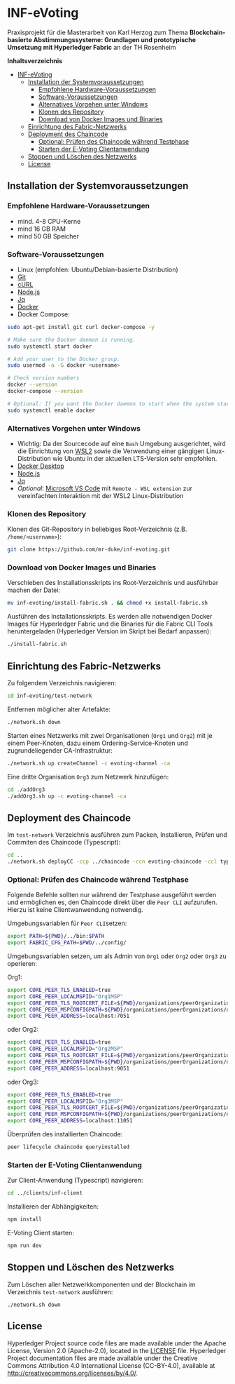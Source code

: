 [//]: # (SPDX-License-Identifier: CC-BY-4.0)

# INF-eVoting
Praxisprojekt für die Masterarbeit von Karl Herzog zum Thema **Blockchain-basierte Abstimmungssysteme: Grundlagen und prototypische Umsetzung mit Hyperledger Fabric** an der TH Rosenheim

**Inhaltsverzeichnis**

- [INF-eVoting](#inf-evoting)
  - [Installation der Systemvoraussetzungen](#installation-der-systemvoraussetzungen)
    - [Empfohlene Hardware-Voraussetzungen](#empfohlene-hardware-voraussetzungen)
    - [Software-Voraussetzungen](#software-voraussetzungen)
    - [Alternatives Vorgehen unter Windows](#alternatives-vorgehen-unter-windows)
    - [Klonen des Repository](#klonen-des-repository)
    - [Download von Docker Images und Binaries](#download-von-docker-images-und-binaries)
  - [Einrichtung des Fabric-Netzwerks](#einrichtung-des-fabric-netzwerks)
  - [Deployment des Chaincode](#deployment-des-chaincode)
    - [Optional: Prüfen des Chaincode während Testphase](#optional-prüfen-des-chaincode-während-testphase)
    - [Starten der E-Voting Clientanwendung](#starten-der-e-voting-clientanwendung)
  - [Stoppen und Löschen des Netzwerks](#stoppen-und-löschen-des-netzwerks)
  - [License ](#license-)


## Installation der Systemvoraussetzungen
### Empfohlene Hardware-Voraussetzungen
- mind. 4-8 CPU-Kerne
- mind 16 GB RAM
- mind 50 GB Speicher 
### Software-Voraussetzungen
- Linux (empfohlen: Ubuntu/Debian-basierte Distribution)
- [Git](https://git-scm.com/downloads)
- [cURL](https://curl.se/download.html)
- [Node.js](https://nodejs.org/en)
- [Jq](https://jqlang.github.io/jq/download/)
- [Docker](https://docs.docker.com/get-docker/)
- Docker Compose:
```bash
sudo apt-get install git curl docker-compose -y

# Make sure the Docker daemon is running.
sudo systemctl start docker

# Add your user to the Docker group.
sudo usermod -a -G docker <username>

# Check version numbers  
docker --version
docker-compose --version

# Optional: If you want the Docker daemon to start when the system starts, use the following:
sudo systemctl enable docker
```
### Alternatives Vorgehen unter Windows
- Wichtig: Da der Sourcecode auf eine `Bash` Umgebung ausgerichtet, wird die Einrichtung von [WSL2](https://learn.microsoft.com/en-us/windows/wsl/install) sowie die Verwendung einer gängigen Linux-Distribution wie Ubuntu in der aktuellen LTS-Version sehr empfohlen.
- [Docker Desktop](https://docs.docker.com/get-docker/)
- [Node.js](https://nodejs.org/en)
- [Jq](https://jqlang.github.io/jq/download/)
- *Optional*: [Microsoft VS Code](https://code.visualstudio.com/) mit `Remote - WSL extension` zur vereinfachten Interaktion mit der WSL2 Linux-Distribution

### Klonen des Repository
Klonen des Git-Repository in beliebiges Root-Verzeichnis (z.B. `/home/<username>`):

```bash
git clone https://github.com/mr-duke/inf-evoting.git
```

### Download von Docker Images und Binaries
Verschieben des Installationsskripts ins Root-Verzeichnis und ausführbar machen der Datei:

```bash
mv inf-evoting/install-fabric.sh . && chmod +x install-fabric.sh
```

Ausführen des Installationsskripts. Es werden alle notwendigen Docker Images für Hyperledger Fabric und die Binaries für die Fabric CLI Tools heruntergeladen (Hyperledger Version im Skript bei Bedarf anpassen):

```bash
./install-fabric.sh
```

## Einrichtung des Fabric-Netzwerks

Zu folgendem Verzeichnis navigieren:

```bash
cd inf-evoting/test-network
```

Entfernen möglicher alter Artefakte:

```bash
./network.sh down
```

Starten eines Netzwerks mit zwei Organisationen (`Org1` und `Org2`) mit je einem Peer-Knoten, dazu einem Ordering-Service-Knoten und zugrundeliegender CA-Infrastruktur:

```bash
./network.sh up createChannel -c evoting-channel -ca
```

Eine dritte Organisation `Org3` zum Netzwerk hinzufügen:

```bash
cd ./addOrg3
./addOrg3.sh up -c evoting-channel -ca
```

## Deployment des Chaincode

Im `test-network` Verzeichnis ausführen zum Packen, Installieren, Prüfen und Commiten des Chaincode (Typescript):

```bash
cd ..
./network.sh deployCC -ccp ../chaincode -ccn evoting-chaincode -ccl typescript
```

### Optional: Prüfen des Chaincode während Testphase
Folgende Befehle sollten nur während der Testphase ausgeführt werden und ermöglichen es, den Chaincode direkt über die `Peer CLI` aufzurufen. Hierzu ist keine Clientwanwendung notwendig.

Umgebungsvariablen für `Peer CLI`setzen:

```bash
export PATH=${PWD}/../bin:$PATH
export FABRIC_CFG_PATH=$PWD/../config/
```

Umgebungsvariablen setzen, um als Admin von `Org1` oder `Org2` oder `Org3` zu operieren:

Org1:
```bash
export CORE_PEER_TLS_ENABLED=true
export CORE_PEER_LOCALMSPID="Org1MSP"
export CORE_PEER_TLS_ROOTCERT_FILE=${PWD}/organizations/peerOrganizations/org1.example.com/peers/peer0.org1.example.com/tls/ca.crt
export CORE_PEER_MSPCONFIGPATH=${PWD}/organizations/peerOrganizations/org1.example.com/users/Admin@org1.example.com/msp
export CORE_PEER_ADDRESS=localhost:7051
```
oder Org2:
```bash
export CORE_PEER_TLS_ENABLED=true
export CORE_PEER_LOCALMSPID="Org2MSP"
export CORE_PEER_TLS_ROOTCERT_FILE=${PWD}/organizations/peerOrganizations/org2.example.com/peers/peer0.org2.example.com/tls/ca.crt
export CORE_PEER_MSPCONFIGPATH=${PWD}/organizations/peerOrganizations/org2.example.com/users/Admin@org2.example.com/msp
export CORE_PEER_ADDRESS=localhost:9051	
```
oder Org3:
```bash
export CORE_PEER_TLS_ENABLED=true
export CORE_PEER_LOCALMSPID="Org3MSP"
export CORE_PEER_TLS_ROOTCERT_FILE=${PWD}/organizations/peerOrganizations/org3.example.com/peers/peer0.org3.example.com/tls/ca.crt
export CORE_PEER_MSPCONFIGPATH=${PWD}/organizations/peerOrganizations/org3.example.com/users/Admin@org3.example.com/msp
export CORE_PEER_ADDRESS=localhost:11051
```

Überprüfen des installierten Chaincode:

```bash
peer lifecycle chaincode queryinstalled
```

### Starten der E-Voting Clientanwendung

Zur Client-Anwendung (Typescript) navigieren:

```bash
cd ../clients/inf-client
```

Installieren der Abhängigkeiten:

```bash
npm install
```

E-Voting Client starten:

```bash
npm run dev
```

## Stoppen und Löschen des Netzwerks

Zum  Löschen aller Netzwerkkomponenten und der Blockchain im Verzeichnis `test-network` ausführen:

`./network.sh down`



## License <a name="license"></a>

Hyperledger Project source code files are made available under the Apache
License, Version 2.0 (Apache-2.0), located in the [LICENSE](LICENSE) file.
Hyperledger Project documentation files are made available under the Creative
Commons Attribution 4.0 International License (CC-BY-4.0), available at http://creativecommons.org/licenses/by/4.0/.
